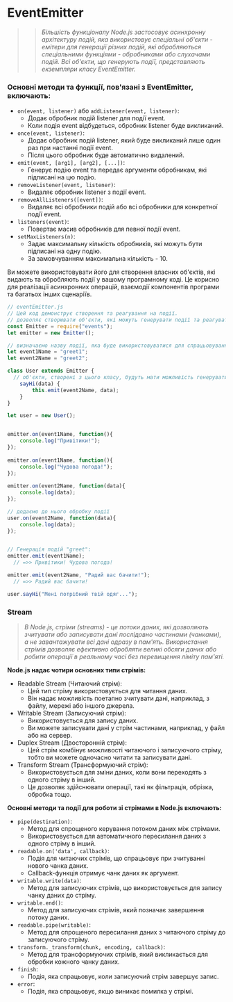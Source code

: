 # EventEmitter
> > _Більшість функціоналу Node.js застосовує асинхронну архітектуру подій, яка використовує спеціальні об'єкти - емітери для генерації різних подій, які обробляються спеціальними функціями - обробниками або слухачами подій._
> > _Всі об'єкти, що генерують події, представляють екземпляри класу EventEmitter._

### Основні методи та функції, пов'язані з EventEmitter, включають:

* ``on(event, listener)`` або ``addListener(event, listener)``:
  + Додає обробник подій listener для події event.
  + Коли подія event відбудеться, обробник listener буде викликаний.
* ``once(event, listener)``:
  + Додає обробник подій listener, який буде викликаний лише один раз при настанні події event.
  + Після цього обробник буде автоматично видалений.
* ``emit(event, [arg1], [arg2], [...])``:
  + Генерує подію event та передає аргументи обробникам, які підписані на цю подію.
* ``removeListener(event, listener)``:
  + Видаляє обробник listener з події event.
* ``removeAllListeners([event])``:
  + Видаляє всі обробники подій або всі обробники для конкретної події event.
* ``listeners(event)``:
  + Повертає масив обробників для певної події event.
* ``setMaxListeners(n)``:
  + Задає максимальну кількість обробників, які можуть бути підписані на одну подію.
  + За замовчуванням максимальна кількість - 10.

Ви можете використовувати його для створення власних об'єктів, які видають та обробляють події у вашому програмному коді. Це корисно для реалізації асинхронних операцій, взаємодії компонентів програми та багатьох інших сценаріїв.

```javascript
// eventEmitter.js
// Цей код демонструє створення та реагування на події. 
// дозволяє створювати об'єкти, які можуть генерувати події та реагувати на них
const Emitter = require("events");
let emitter = new Emitter();

// визначаємо назву події, яка буде використовуватися для спрацьовування та підписки на неї
let event1Name = "greet1";
let event2Name = "greet2";

class User extends Emitter {
  // об'єкти, створені з цього класу, будуть мати можливість генерувати та обробляти події
    sayHi(data) {
        this.emit(event2Name, data);
    }
}

let user = new User();


emitter.on(event1Name, function(){
    console.log("Привітики!");
});
 
emitter.on(event1Name, function(){
    console.log("Чудова погода!");
});
 
emitter.on(event2Name, function(data){
    console.log(data);
}); 

// додаємо до нього обробку події
user.on(event2Name, function(data){
    console.log(data);
}); 


// Генерація подій "greet":
emitter.emit(event1Name);
  // =>> Привітики! Чудова погода!

emitter.emit(event2Name, "Радий вас бачити!");
  // =>> Радий вас бачити!

user.sayHi("Мені потрібний твій одяг...");
```

### Stream
> _В Node.js, стріми (streams) - це потоки даних, які дозволяють зчитувати або записувати дані послідовно частинами (чанками), а не завантажувати всі дані одразу в пам'ять. Використання стрімів дозволяє ефективно обробляти великі обсяги даних або робити операції в реальному часі без перевищення ліміту пам'яті._

**Node.js надає чотири основних типи стрімів:**
+ Readable Stream (Читаючий стрім):
  - Цей тип стріму використовується для читання даних.
  - Він надає можливість поетапно зчитувати дані, наприклад, з файлу, мережі або іншого джерела.
+ Writable Stream (Записуючий стрім):
  - Використовується для запису даних.
  - Ви можете записувати дані у стрім частинами, наприклад, у файл або на сервер.
+ Duplex Stream (Двосторонній стрім):
  - Цей стрім комбінує можливості читаючого і записуючого стріму, тобто ви можете одночасно читати та записувати дані.
+ Transform Stream (Трансформуючий стрім):
  - Використовується для зміни даних, коли вони переходять з одного стріму в інший.
  - Це дозволяє здійснювати операції, такі як фільтрація, обрізка, обробка тощо.

**Основні методи та події для роботи зі стрімами в Node.js включають:**
+ ``pipe(destination)``:
  - Метод для спрощеного керування потоком даних між стрімами.
  - Використовується для автоматичного пересилання даних з одного стріму в інший.
+ ``readable.on('data', callback)``:
  - Подія для читаючих стрімів, що спрацьовує при зчитуванні нового чанка даних.
  - Callback-функція отримує чанк даних як аргумент.
+ ``writable.write(data)``:
  - Метод для записуючих стрімів, що використовується для запису чанку даних до стріму.
+ ``writable.end()``:
  - Метод для записуючих стрімів, який позначає завершення потоку даних.
+ ``readable.pipe(writable)``:
  - Метод для спрощеного пересилання даних з читаючого стріму до записуючого стріму.
+ ``transform._transform(chunk, encoding, callback)``:
  - Метод для трансформуючих стрімів, який викликається для обробки кожного чанку даних.
+ ``finish``:
  - Подія, яка спрацьовує, коли записуючий стрім завершує запис.
+ ``error``:
  - Подія, яка спрацьовує, якщо виникає помилка у стрімі.











